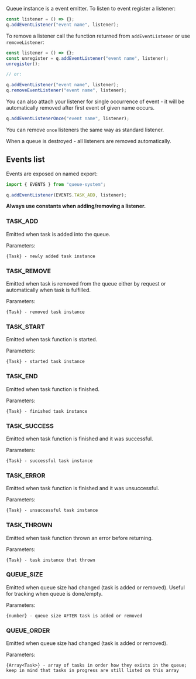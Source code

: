 Queue instance is a event emitter. To listen to event register a listener:
```javascript
const listener = () => {};
q.addEventListener("event name", listener);
```

To remove a listener call the function returned from `addEventListener` or use `removeListener`:
```javascript
const listener = () => {};
const unregister = q.addEventListener("event name", listener);
unregister();

// or:

q.addEventListener("event name", listener);
q.removeEventListener("event name", listener);
```

You can also attach your listener for single occurrence of event - it will be automatically removed after first event of
given name occurs.

```javascript
q.addEventListenerOnce("event name", listener);
```

You can remove `once` listeners the same way as standard listener.

When a queue is destroyed - all listeners are removed automatically.

## Events list

Events are exposed on named export:
```javascript
import { EVENTS } from "queue-system";

q.addEventListener(EVENTS.TASK_ADD, listener);
```

**Always use constants when adding/removing a listener.**

### TASK_ADD

Emitted when task is added into the queue.

Parameters:
```
{Task} - newly added task instance
``` 

### TASK_REMOVE

Emitted when task is removed from the queue either by request or automatically when task is fulfilled.

Parameters:
```
{Task} - removed task instance
``` 

### TASK_START

Emitted when task function is started.

Parameters:
```
{Task} - started task instance
``` 

### TASK_END

Emitted when task function is finished.

Parameters:
```
{Task} - finished task instance
``` 

### TASK_SUCCESS

Emitted when task function is finished and it was successful.

Parameters:
```
{Task} - successful task instance
``` 

### TASK_ERROR

Emitted when task function is finished and it was unsuccessful.

Parameters:
```
{Task} - unsuccessful task instance
``` 

### TASK_THROWN

Emitted when task function thrown an error before returning.

Parameters:
```
{Task} - task instance that thrown
``` 

### QUEUE_SIZE

Emitted when queue size had changed (task is added or removed). Useful for tracking when queue is done/empty.

Parameters:
```
{number} - queue size AFTER task is added or removed
``` 

### QUEUE_ORDER

Emitted when queue size had changed (task is added or removed).

Parameters:
```
{Array<Task>} - array of tasks in order how they exists in the queue; keep in mind that tasks in progress are still listed on this array
``` 
